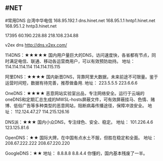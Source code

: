 #NET
-----
#常用DNS
台湾中华电信
168.95.192.1 dns.hinet.net
168.95.1.1 hntp1.hinet.net
168.95.1.2 hntp3.hinet.net

17395
60.190.228.88
218.108.234.88

v2ex dns
http://dns.v2ex.com/

114DNS：★★★★★
国内用户量巨大的DNS，访问速度快，各省都有节点，同时满足电信、联通、移动各运营商用户，可以有效预防劫持。
地址：
114.114.114.114
114.114.115.115


阿里DNS：★★★★
国内新晋DNS，背靠阿里大数据，未来前途不可限量。鉴于运营时间短，数据有待完善，推荐做备用.
地址：
223.5.5.5
223.6.6.6


OneDNS：★★★★
恶意网站实验室出品，专注网络安全。运行于云端的oneDNS和定期汇总生成的MWSL-hosts屏蔽文件，可有效屏蔽挂马、色情、赌博、低俗广告等多种类型的恶意网站，阻断病毒传播途径，保障冲浪安全。
地址：
112.124.47.27
114.215.126.16

DNS派：★★★
国内小众DNS，专注绿色、安全、稳定。
地址：
101.226.4.6
123.125.81.6

OpenDNS：★★
国际大牌，在中国有点水土不服，但胜在稳定和全面。
地址：
208.67.222.222
208.67.220.220

GoogleDNS：★★
地址：
8.8.8.8
8.8.4.4
你懂的，国内基本残废了一半。










